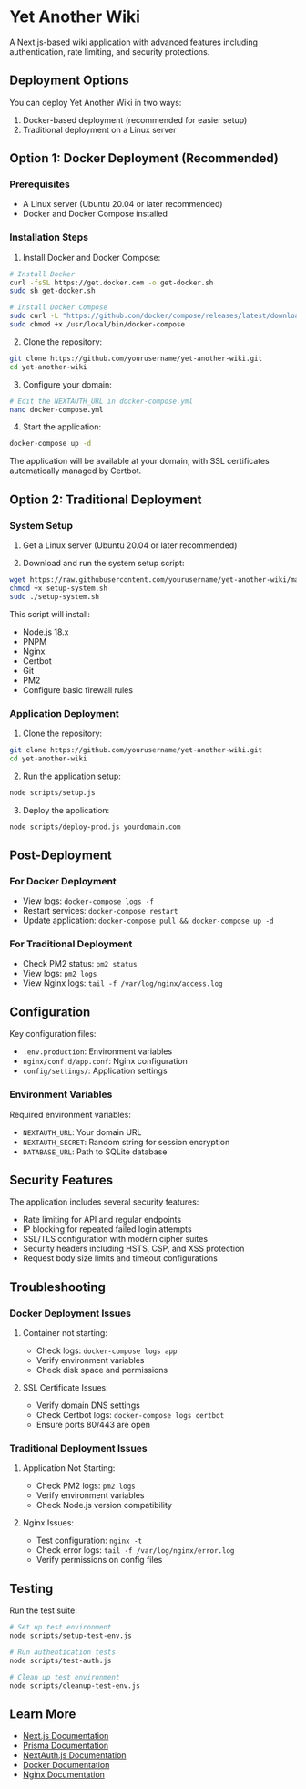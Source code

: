 # Yet Another Wiki

A Next.js-based wiki application with advanced features including authentication, rate limiting, and security protections.

## Deployment Options

You can deploy Yet Another Wiki in two ways:
1. Docker-based deployment (recommended for easier setup)
2. Traditional deployment on a Linux server

## Option 1: Docker Deployment (Recommended)

### Prerequisites
- A Linux server (Ubuntu 20.04 or later recommended)
- Docker and Docker Compose installed

### Installation Steps

1. Install Docker and Docker Compose:
```bash
# Install Docker
curl -fsSL https://get.docker.com -o get-docker.sh
sudo sh get-docker.sh

# Install Docker Compose
sudo curl -L "https://github.com/docker/compose/releases/latest/download/docker-compose-$(uname -s)-$(uname -m)" -o /usr/local/bin/docker-compose
sudo chmod +x /usr/local/bin/docker-compose
```

2. Clone the repository:
```bash
git clone https://github.com/yourusername/yet-another-wiki.git
cd yet-another-wiki
```

3. Configure your domain:
```bash
# Edit the NEXTAUTH_URL in docker-compose.yml
nano docker-compose.yml
```

4. Start the application:
```bash
docker-compose up -d
```

The application will be available at your domain, with SSL certificates automatically managed by Certbot.

## Option 2: Traditional Deployment

### System Setup

1. Get a Linux server (Ubuntu 20.04 or later recommended)

2. Download and run the system setup script:
```bash
wget https://raw.githubusercontent.com/yourusername/yet-another-wiki/main/scripts/setup-system.sh
chmod +x setup-system.sh
sudo ./setup-system.sh
```

This script will install:
- Node.js 18.x
- PNPM
- Nginx
- Certbot
- Git
- PM2
- Configure basic firewall rules

### Application Deployment

1. Clone the repository:
```bash
git clone https://github.com/yourusername/yet-another-wiki.git
cd yet-another-wiki
```

2. Run the application setup:
```bash
node scripts/setup.js
```

3. Deploy the application:
```bash
node scripts/deploy-prod.js yourdomain.com
```

## Post-Deployment

### For Docker Deployment
- View logs: `docker-compose logs -f`
- Restart services: `docker-compose restart`
- Update application: `docker-compose pull && docker-compose up -d`

### For Traditional Deployment
- Check PM2 status: `pm2 status`
- View logs: `pm2 logs`
- View Nginx logs: `tail -f /var/log/nginx/access.log`

## Configuration

Key configuration files:
- `.env.production`: Environment variables
- `nginx/conf.d/app.conf`: Nginx configuration
- `config/settings/`: Application settings

### Environment Variables

Required environment variables:
- `NEXTAUTH_URL`: Your domain URL
- `NEXTAUTH_SECRET`: Random string for session encryption
- `DATABASE_URL`: Path to SQLite database

## Security Features

The application includes several security features:
- Rate limiting for API and regular endpoints
- IP blocking for repeated failed login attempts
- SSL/TLS configuration with modern cipher suites
- Security headers including HSTS, CSP, and XSS protection
- Request body size limits and timeout configurations

## Troubleshooting

### Docker Deployment Issues
1. Container not starting:
   - Check logs: `docker-compose logs app`
   - Verify environment variables
   - Check disk space and permissions

2. SSL Certificate Issues:
   - Verify domain DNS settings
   - Check Certbot logs: `docker-compose logs certbot`
   - Ensure ports 80/443 are open

### Traditional Deployment Issues
1. Application Not Starting:
   - Check PM2 logs: `pm2 logs`
   - Verify environment variables
   - Check Node.js version compatibility

2. Nginx Issues:
   - Test configuration: `nginx -t`
   - Check error logs: `tail -f /var/log/nginx/error.log`
   - Verify permissions on config files

## Testing

Run the test suite:

```bash
# Set up test environment
node scripts/setup-test-env.js

# Run authentication tests
node scripts/test-auth.js

# Clean up test environment
node scripts/cleanup-test-env.js
```

## Learn More

- [Next.js Documentation](https://nextjs.org/docs)
- [Prisma Documentation](https://www.prisma.io/docs/)
- [NextAuth.js Documentation](https://next-auth.js.org)
- [Docker Documentation](https://docs.docker.com/)
- [Nginx Documentation](https://nginx.org/en/docs/)
